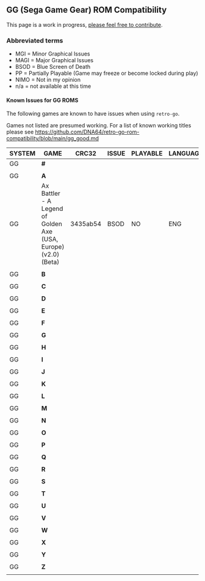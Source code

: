 ## GG (Sega Game Gear) ROM Compatibility 

This page is a work in progress, [please feel free to contribute](https://github.com/DNA64/retro-go-rom-compatibility/tree/main).

### Abbreviated terms

- MGI = Minor Graphical Issues
- MAGI = Major Graphical Issues
- BSOD = Blue Screen of Death
- PP = Partially Playable (Game may freeze or become locked during play)
- NIMO = Not in my opinion
- n/a = not available at this time

#### Known Issues for GG ROMS

The following games are known to have issues when using `retro-go`. 

Games not listed are presumed working. For a list of known working titles
please see https://github.com/DNA64/retro-go-rom-compatibility/blob/main/gg_good.md


|SYSTEM|GAME|CRC32|ISSUE|PLAYABLE|LANGUAGE|NOTES
|-|-|-|-|-|-|-|
|GG|**#**|||||
|||||||
|GG|**A**|||||
|GG|Ax Battler - A Legend of Golden Axe (USA, Europe) (v2.0) (Beta)|3435ab54|BSOD|NO|ENG|
|||||||
|GG|**B**|||||
|||||||
|GG|**C**|||||
|||||||
|GG|**D**|||||
|||||||
|GG|**E**|||||
|||||||
|GG|**F**|||||
|||||||
|GG|**G**|||||
|||||||
|GG|**H**|||||
|||||||
|GG|**I**|||||
|||||||
|GG|**J**|||||
|||||||
|GG|**K**|||||
|||||||
|GG|**L**|||||
|||||||
|GG|**M**|||||
|||||||
|GG|**N**|||||
|||||||
|GG|**O**|||||
|||||||
|GG|**P**|||||
|||||||
|GG|**Q**|||||
|||||||
|GG|**R**|||||
|||||||
|GG|**S**|||||
|||||||
|GG|**T**|||||
|||||||
|GG|**U**|||||
|||||||
|GG|**V**|||||
|||||||
|GG|**W**|||||
|||||||
|GG|**X**|||||
|||||||
|GG|**Y**|||||
|||||||
|GG|**Z**|||||
|||||||
